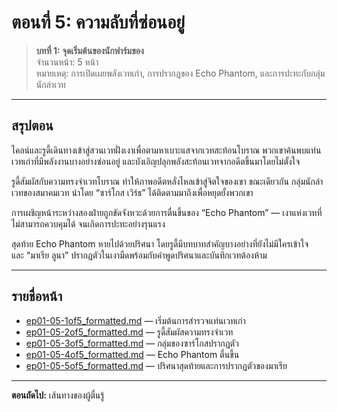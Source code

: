 # ตอนที่ 5: ความลับที่ซ่อนอยู่

> **บทที่ 1: จุดเริ่มต้นของนักฟาร์มของ**  
> จำนวนหน้า: 5 หน้า  
> หมายเหตุ: การเปิดเผยพลังเวทเก่า, การปรากฏของ Echo Phantom, และการปะทะกับกลุ่มนักล่าเวท

---

## สรุปตอน

ไคลน์และรูดี้เดินทางเข้าสู่สวนเวทฝั่งเงาเพื่อตามหาเบาะแสจากเวทสะท้อนโบราณ พวกเขาค้นพบแท่นเวทเก่าที่มีพลังงานบางอย่างซ่อนอยู่ และบังเอิญปลุกพลังสะท้อนเวทจากอดีตขึ้นมาโดยไม่ตั้งใจ

รูดี้สัมผัสกับความทรงจำเวทโบราณ ทำให้ภาพอดีตหลั่งไหลเข้าสู่จิตใจของเขา ขณะเดียวกัน กลุ่มนักล่าเวทของสมาคมเวท นำโดย “ซาร์โกส เวิร์ธ” ได้ติดตามมาถึงเพื่อหยุดยั้งพวกเขา

การเผชิญหน้าระหว่างสองฝ่ายถูกขัดจังหวะด้วยการตื่นขึ้นของ “Echo Phantom” — เงาแห่งเวทที่ไม่สามารถควบคุมได้ จนเกิดการปะทะอย่างรุนแรง

สุดท้าย Echo Phantom หายไปด้วยปริศนา โดยรูดี้มีบทบาทสำคัญบางอย่างที่ยังไม่มีใครเข้าใจ  
และ “มาเรีย ลูนา” ปรากฏตัวในเงามืดพร้อมกับคำพูดปริศนาและบันทึกเวทต้องห้าม

---

## รายชื่อหน้า

- [ep01-05-1of5_formatted.md](ep01-05-1of5_formatted.md) — เริ่มต้นการสำรวจแท่นเวทเก่า
- [ep01-05-2of5_formatted.md](ep01-05-2of5_formatted.md) — รูดี้สัมผัสความทรงจำเวท
- [ep01-05-3of5_formatted.md](ep01-05-3of5_formatted.md) — กลุ่มของซาร์โกสปรากฏตัว
- [ep01-05-4of5_formatted.md](ep01-05-4of5_formatted.md) — Echo Phantom ตื่นขึ้น
- [ep01-05-5of5_formatted.md](ep01-05-5of5_formatted.md) — ปริศนาสุดท้ายและการปรากฏตัวของมาเรีย

---

**ตอนถัดไป:** เส้นทางของผู้ตื่นรู้
